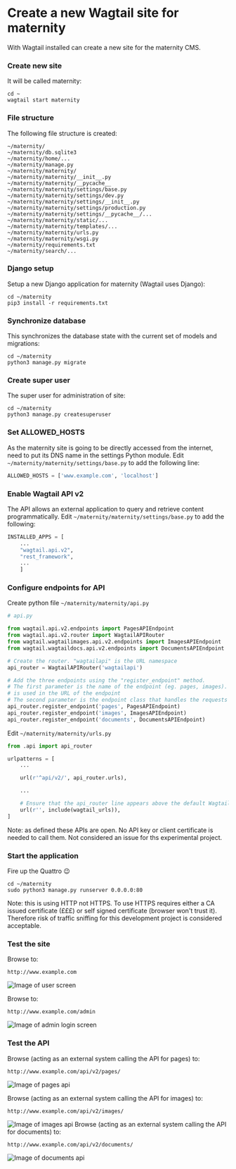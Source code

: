 # Create a new Wagtail site for maternity
With Wagtail installed can create a new site for the maternity CMS.
### Create new site
It will be called maternity:
```
cd ~
wagtail start maternity
```
### File structure
The following file structure is created:
```
~/maternity/
~/maternity/db.sqlite3
~/maternity/home/...
~/maternity/manage.py
~/maternity/maternity/
~/maternity/maternity/__init__.py
~/maternity/maternity/__pycache__
~/maternity/maternity/settings/base.py
~/maternity/maternity/settings/dev.py
~/maternity/maternity/settings/__init__.py
~/maternity/maternity/settings/production.py
~/maternity/maternity/settings/__pycache__/...
~/maternity/maternity/static/...
~/maternity/maternity/templates/...
~/maternity/maternity/urls.py
~/maternity/maternity/wsgi.py
~/maternity/requirements.txt
~/maternity/search/...
```
### Django setup
Setup a new Django application for maternity (Wagtail uses Django):
```
cd ~/maternity
pip3 install -r requirements.txt
```
### Synchronize database
This synchronizes the database state with the current set of models and migrations:
```
cd ~/maternity
python3 manage.py migrate
```
### Create super user
The super user for administration of site:
```
cd ~/maternity
python3 manage.py createsuperuser
```
### Set ALLOWED_HOSTS
As the maternity site is going to be directly accessed from the internet, need to put its DNS name in the settings Python module. Edit `~/maternity/maternity/settings/base.py` to add the following line:
```python
ALLOWED_HOSTS = ['www.example.com', 'localhost']
```
### Enable Wagtail API v2
The API allows an external application to query and retrieve content programmatically. Edit `~/maternity/maternity/settings/base.py` to add the following:
```python
INSTALLED_APPS = [
    ...
    "wagtail.api.v2",
    "rest_framework",
    ...
    ]
```
### Configure endpoints for API
Create python file `~/maternity/maternity/api.py`
```python
# api.py

from wagtail.api.v2.endpoints import PagesAPIEndpoint
from wagtail.api.v2.router import WagtailAPIRouter
from wagtail.wagtailimages.api.v2.endpoints import ImagesAPIEndpoint
from wagtail.wagtaildocs.api.v2.endpoints import DocumentsAPIEndpoint

# Create the router. "wagtailapi" is the URL namespace
api_router = WagtailAPIRouter('wagtailapi')

# Add the three endpoints using the "register_endpoint" method.
# The first parameter is the name of the endpoint (eg. pages, images). This
# is used in the URL of the endpoint
# The second parameter is the endpoint class that handles the requests
api_router.register_endpoint('pages', PagesAPIEndpoint)
api_router.register_endpoint('images', ImagesAPIEndpoint)
api_router.register_endpoint('documents', DocumentsAPIEndpoint)
```
Edit `~/maternity/maternity/urls.py`
```python
from .api import api_router

urlpatterns = [
    ...

    url(r'^api/v2/', api_router.urls),

    ...

    # Ensure that the api_router line appears above the default Wagtail page serving route
    url(r'', include(wagtail_urls)),
]
```
Note: as defined these APIs are open. No API key or client certificate is needed to call them. Not considered an issue for ths experimental project.
### Start the application
Fire up the Quattro :wink:
```
cd ~/maternity
sudo python3 manage.py runserver 0.0.0.0:80
```
Note: this is using HTTP not HTTPS. To use HTTPS requires either a CA issued certificate (£££) or self signed certificate (browser won't trust it). Therefore risk of traffic sniffing for this development project is considered acceptable.
### Test the site
Browse to:
```
http://www.example.com
```
![Image of user screen](https://github.com/childhealth/Wagtail/blob/master/WagtailUserUI.png)

Browse to:
```
http://www.example.com/admin
```
![Image of admin login screen](https://github.com/childhealth/Wagtail/blob/master/WagtailAdminUI.png)
### Test the API
Browse (acting as an external system calling the API for pages) to:
```
http://www.example.com/api/v2/pages/
```
![Image of pages api](https://github.com/childhealth/Wagtail/blob/master/WagtailPagesApi.png)

Browse (acting as an external system calling the API for images) to:
```
http://www.example.com/api/v2/images/
```
![Image of images api](https://github.com/childhealth/Wagtail/blob/master/WagtailImagesApi.png)
Browse (acting as an external system calling the API for documents) to:
```
http://www.example.com/api/v2/documents/
```
![Image of documents api](https://github.com/childhealth/Wagtail/blob/master/WagtailDocumentsApi.png)
